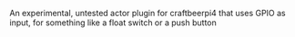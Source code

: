 An experimental, untested actor plugin for craftbeerpi4 that uses GPIO as input, for something like a float switch or a push button
